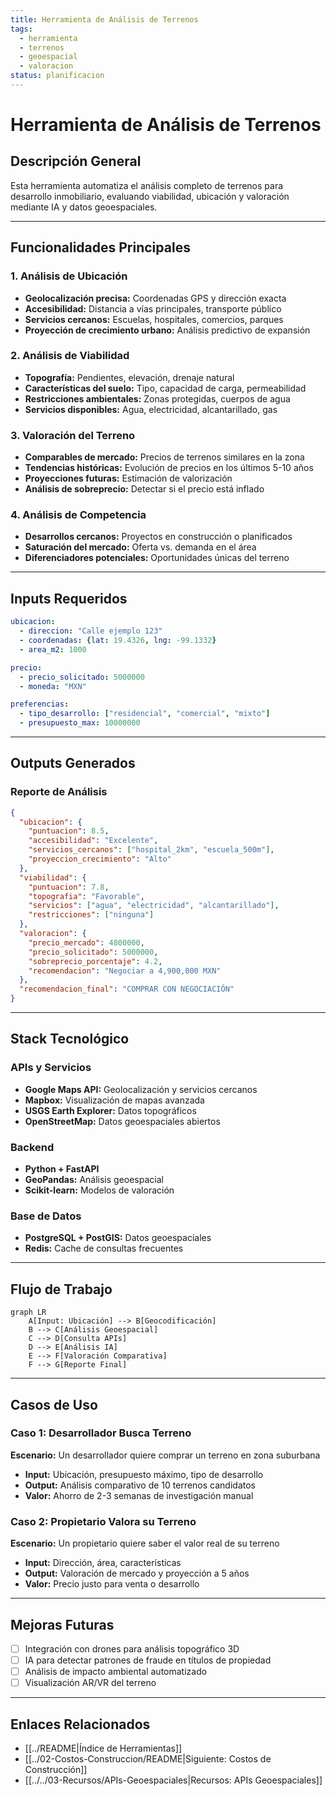 ```yaml
---
title: Herramienta de Análisis de Terrenos
tags:
  - herramienta
  - terrenos
  - geoespacial
  - valoracion
status: planificacion
---
```


# Herramienta de Análisis de Terrenos

## Descripción General

Esta herramienta automatiza el análisis completo de terrenos para desarrollo inmobiliario, evaluando viabilidad, ubicación y valoración mediante IA y datos geoespaciales.

---

## Funcionalidades Principales

### 1. Análisis de Ubicación
- **Geolocalización precisa:** Coordenadas GPS y dirección exacta
- **Accesibilidad:** Distancia a vías principales, transporte público
- **Servicios cercanos:** Escuelas, hospitales, comercios, parques
- **Proyección de crecimiento urbano:** Análisis predictivo de expansión

### 2. Análisis de Viabilidad
- **Topografía:** Pendientes, elevación, drenaje natural
- **Características del suelo:** Tipo, capacidad de carga, permeabilidad
- **Restricciones ambientales:** Zonas protegidas, cuerpos de agua
- **Servicios disponibles:** Agua, electricidad, alcantarillado, gas

### 3. Valoración del Terreno
- **Comparables de mercado:** Precios de terrenos similares en la zona
- **Tendencias históricas:** Evolución de precios en los últimos 5-10 años
- **Proyecciones futuras:** Estimación de valorización
- **Análisis de sobreprecio:** Detectar si el precio está inflado

### 4. Análisis de Competencia
- **Desarrollos cercanos:** Proyectos en construcción o planificados
- **Saturación del mercado:** Oferta vs. demanda en el área
- **Diferenciadores potenciales:** Oportunidades únicas del terreno

---

## Inputs Requeridos

```yaml
ubicacion:
  - direccion: "Calle ejemplo 123"
  - coordenadas: {lat: 19.4326, lng: -99.1332}
  - area_m2: 1000

precio:
  - precio_solicitado: 5000000
  - moneda: "MXN"

preferencias:
  - tipo_desarrollo: ["residencial", "comercial", "mixto"]
  - presupuesto_max: 10000000
```

---

## Outputs Generados

### Reporte de Análisis
```json
{
  "ubicacion": {
    "puntuacion": 8.5,
    "accesibilidad": "Excelente",
    "servicios_cercanos": ["hospital_2km", "escuela_500m"],
    "proyeccion_crecimiento": "Alto"
  },
  "viabilidad": {
    "puntuacion": 7.8,
    "topografia": "Favorable",
    "servicios": ["agua", "electricidad", "alcantarillado"],
    "restricciones": ["ninguna"]
  },
  "valoracion": {
    "precio_mercado": 4800000,
    "precio_solicitado": 5000000,
    "sobreprecio_porcentaje": 4.2,
    "recomendacion": "Negociar a 4,900,000 MXN"
  },
  "recomendacion_final": "COMPRAR CON NEGOCIACIÓN"
}
```

---

## Stack Tecnológico

### APIs y Servicios
- **Google Maps API:** Geolocalización y servicios cercanos
- **Mapbox:** Visualización de mapas avanzada
- **USGS Earth Explorer:** Datos topográficos
- **OpenStreetMap:** Datos geoespaciales abiertos

### Backend
- **Python + FastAPI**
- **GeoPandas:** Análisis geoespacial
- **Scikit-learn:** Modelos de valoración

### Base de Datos
- **PostgreSQL + PostGIS:** Datos geoespaciales
- **Redis:** Cache de consultas frecuentes

---

## Flujo de Trabajo

```mermaid
graph LR
    A[Input: Ubicación] --> B[Geocodificación]
    B --> C[Análisis Geoespacial]
    C --> D[Consulta APIs]
    D --> E[Análisis IA]
    E --> F[Valoración Comparativa]
    F --> G[Reporte Final]
```

---

## Casos de Uso

### Caso 1: Desarrollador Busca Terreno
**Escenario:** Un desarrollador quiere comprar un terreno en zona suburbana
- **Input:** Ubicación, presupuesto máximo, tipo de desarrollo
- **Output:** Análisis comparativo de 10 terrenos candidatos
- **Valor:** Ahorro de 2-3 semanas de investigación manual

### Caso 2: Propietario Valora su Terreno
**Escenario:** Un propietario quiere saber el valor real de su terreno
- **Input:** Dirección, área, características
- **Output:** Valoración de mercado y proyección a 5 años
- **Valor:** Precio justo para venta o desarrollo

---

## Mejoras Futuras

- [ ] Integración con drones para análisis topográfico 3D
- [ ] IA para detectar patrones de fraude en títulos de propiedad
- [ ] Análisis de impacto ambiental automatizado
- [ ] Visualización AR/VR del terreno

---

## Enlaces Relacionados

- [[../README|Índice de Herramientas]]
- [[../02-Costos-Construccion/README|Siguiente: Costos de Construcción]]
- [[../../03-Recursos/APIs-Geoespaciales|Recursos: APIs Geoespaciales]]
